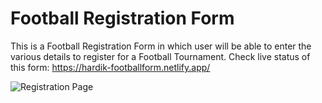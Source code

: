 # Football Registration Form

This is a Football Registration Form in which user will be able to enter the various details to register for a Football Tournament.
Check live status of this form: https://hardik-footballform.netlify.app/

![Registration Page]('https://github.com/HardikN19/football_form/blob/main/img/img1.PNG')

